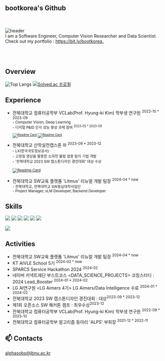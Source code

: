 ## bootkorea's Github
</br><br/>
![header](https://capsule-render.vercel.app/api?type=waving&color=gradient&height=250&section=header&text=bootkorea&fontSize=90)
<br/>
 I am a Software Engineer, Computer Vision Researcher and Data Scientist.<br/>
 Check out my portfolio : https://bit.ly/bootkorea_

<br/><br/>

## Overview
![Top Langs](https://github-readme-stats.vercel.app/api/top-langs/?username=bootkorea&hide=jupyter+notebook&layout=compact&theme=blue-green)
[![Solved.ac 프로필](http://mazassumnida.wtf/api/v2/generate_badge?boj=alphasobs)](https://solved.ac/alphasobs)


## Experience
- 전북대학교 컴퓨터공학부 VCLab(Prof. Hyung-ki Kim) 학부생 연구원 <sup>2022-10 * 2023-09
	<br> - Computer Vision, Deep Learning
	<br> - 디지털 P&ID 인식 성능 향상 과제 참여 <sup>2023-05 * 2023-09
<br><br/>
[![Readme Card](https://github-readme-stats.vercel.app/api/pin/?username=bootkorea&repo=PNID_big_symbol)](https://github.com/bootkorea/PNID_big_symbol)
[![Readme Card](https://github-readme-stats.vercel.app/api/pin/?username=diskhkme&repo=PNID)](https://github.com/diskhkme/PNID)
<br><br/>
- 전북대학교 산학실전캡스톤 III <sup>2023-09 * 2023-12
	<br> - LX(한국국토정보공사)
	<br> - 고정밀 영상을 활용한 소하천 불법 점용 탐지 기법 개발
	<br> - '전북대학교 2023 SW 캡스톤디자인 경진대회' 대상 수상
</br><br/>
[![Readme Card](https://github-readme-stats.vercel.app/api/pin/?username=bootkorea&repo=JBNU_Capstone-2023)](https://github.com/tjdeo1102/JBNU_Capstone-2023)
<br><br/>
- 전북대학교 SW교육 플랫폼 'Litmus' 리뉴얼 개발 팀장 <sup>2024-04 * now
	<br> - 전북대학교, 전북대학교 SW중심대학사업단
	<br> - Project Manager, sLM Developer, Backend Developer


## Skills
<img src="https://img.shields.io/badge/Python-3776AB?style=for-the-badge&logo=python&logoColor=white"/> </t>
<img src="https://img.shields.io/badge/C++-00599C?style=for-the-badge&logo=cplusplus&logoColor=white"/>
<img src="https://img.shields.io/badge/C-A8B9CC?style=for-the-badge&logo=c&logoColor=black"/>
<img src="https://img.shields.io/badge/pytorch-EE4C2C?style=for-the-badge&logo=pytorch&logoColor=black"/> 
<img src="https://img.shields.io/badge/tensorflow-FF6F00?style=for-the-badge&logo=tensorflow&logoColor=black"/>
<img src="https://img.shields.io/badge/pandas-150458?style=for-the-badge&logo=pandas&logoColor=white"/> </t>

<img src="https://img.shields.io/badge/SQLD-FAED7D?style=for-the-badge&logo=coveralls&logoColor=black"/>

## Activities
- 전북대학교 SW교육 플랫폼 'Litmus' 리뉴얼 개발 팀장 <sup>2024-04 * now
- KT AIVLE School 5기 <sup>2024-02 * now
- SPARCS Service Hackathon 2024 <sup>2024-02
- 네이버 커넥트재단 부스트코스 <DATA_SCIENCE_PROJECTS> 코칭스터디 : 2024 Lead_Booster <sup>2024-01 * 2024-02
- LG AI연구원 <LG Aimers 4기> LG Aimers/Data Intelligence 수료 <sup>2024-01 * 2024-02
- 전북대학교 2023 SW 캡스톤디자인 경진대회 : 대상<sup>2023-09 * 2023-12
- 제1회 오픈소스 SW 해커톤 캠프 : 최우수상<sup>2023-12
- 전북대학교 컴퓨터공학부 VCLab(Prof. Hyung-ki Kim) 학부생 연구원 <sup>2022-09 * 2023-10
- 전북대학교 컴퓨터공학부 알고리즘 동아리 'ALPS' 부회장 <sup>2021-12 * 2022-11

## 📫 Contacts
alphasobs@jbnu.ac.kr
